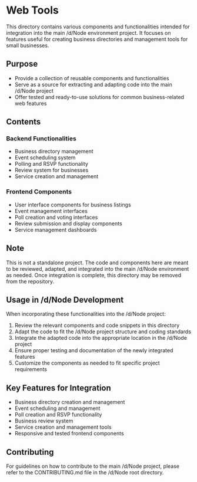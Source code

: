 # Web Tools

This directory contains various components and functionalities intended for integration into the main /d/Node environment project. It focuses on features useful for creating business directories and management tools for small businesses.

## Purpose

- Provide a collection of reusable components and functionalities
- Serve as a source for extracting and adapting code into the main /d/Node project
- Offer tested and ready-to-use solutions for common business-related web features

## Contents

### Backend Functionalities
- Business directory management
- Event scheduling system
- Polling and RSVP functionality
- Review system for businesses
- Service creation and management

### Frontend Components
- User interface components for business listings
- Event management interfaces
- Poll creation and voting interfaces
- Review submission and display components
- Service management dashboards

## Note

This is not a standalone project. The code and components here are meant to be reviewed, adapted, and integrated into the main /d/Node environment as needed. Once integration is complete, this directory may be removed from the repository.

## Usage in /d/Node Development

When incorporating these functionalities into the /d/Node project:
1. Review the relevant components and code snippets in this directory
2. Adapt the code to fit the /d/Node project structure and coding standards
3. Integrate the adapted code into the appropriate location in the /d/Node project
4. Ensure proper testing and documentation of the newly integrated features
5. Customize the components as needed to fit specific project requirements

## Key Features for Integration

- Business directory creation and management
- Event scheduling and management
- Poll creation and RSVP functionality
- Business review system
- Service creation and management tools
- Responsive and tested frontend components

## Contributing

For guidelines on how to contribute to the main /d/Node project, please refer to the CONTRIBUTING.md file in the /d/Node root directory.